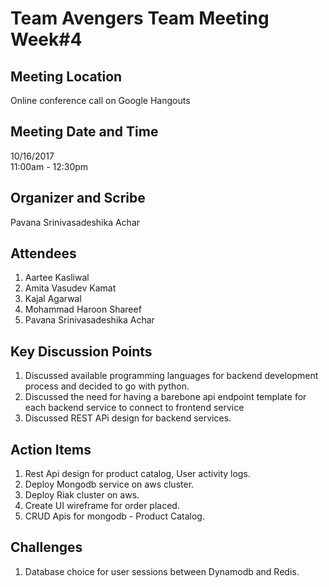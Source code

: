 # Team Avengers Team Meeting Week#4

## Meeting Location
Online conference call on Google Hangouts  

## Meeting Date and Time
10/16/2017  
11:00am - 12:30pm  

## Organizer and Scribe
Pavana Srinivasadeshika Achar  

## Attendees
1. Aartee Kasliwal
2. Amita Vasudev Kamat
3. Kajal Agarwal
4. Mohammad Haroon Shareef
5. Pavana Srinivasadeshika Achar

## Key Discussion Points
1. Discussed available programming languages for backend development process and decided to go with python.
2. Discussed the need for having a barebone api endpoint template for each backend service to connect to frontend service
3. Discussed REST APi design for backend services.

## Action Items
1. Rest Api design for product catalog, User activity logs.
2. Deploy Mongodb service on aws cluster.
3. Deploy Riak cluster on aws.
4. Create UI wireframe for order placed.
5. CRUD Apis for mongodb - Product Catalog.

## Challenges
1. Database choice for user sessions between Dynamodb and Redis. 
